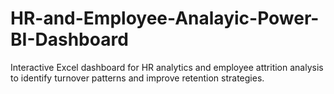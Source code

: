# HR-and-Employee-Analayic-Power-BI-Dashboard
Interactive Excel dashboard for HR analytics and employee attrition analysis to identify turnover patterns and improve retention strategies.
